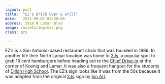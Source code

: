 ```yaml
---
layout: post
title:  "EZ's Brick Over & Grill"
date:   2015-09-02 09:30:00
address: 3918 N Lamar Blvd
image: /assets/img/ezs.png
class: ezs

---
```

EZ’s is a San Antonio-based restaurant chain that was founded in 1989. In another life their North Lamar location was home to [2Js](http://texashistory.unt.edu/ark:/67531/metapth19417/m1/1/sizes/l/), a popular spot to grab 19 cent hamburgers before heading out to the [Chief Drive-In](http://www.northfieldna.org/ChiefDriveInAD.jpg) at the corner of Koenig and Lamar. It was also a frequent hangout for the students of [Dillon High School](https://www.youtube.com/watch?v=cQ-iijn0HpU). The EZ’s sign looks like it was from the 50s because it was adapted from the original [2Js](http://texashistory.unt.edu/ark:/67531/metapth19038/m1/1/sizes/l/) sign by [Ion Art](http://ionart.com/).